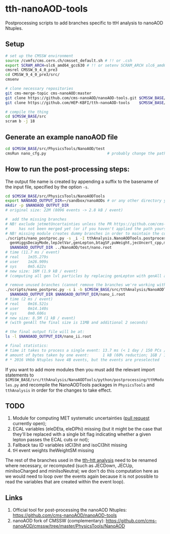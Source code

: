 # tth-nanoAOD-tools
Postprocessing scripts to add branches specific to ttH analysis to nanoAOD Ntuples.

## Setup

```bash
# set up the CMSSW environment
source /cvmfs/cms.cern.ch/cmsset_default.sh # !! or .csh
export SCRAM_ARCH=slc6_amd64_gcc630 # !! or setenv SCRAM_ARCH slc6_amd64_gcc630
cmsrel CMSSW_9_4_0_pre3
cd CMSSW_9_4_0_pre3/src/
cmsenv

# clone necessary repositories
git cms-merge-topic cms-nanoAOD:master
git clone https://github.com/cms-nanoAOD/nanoAOD-tools.git $CMSSW_BASE/src/PhysicsTools/NanoAODTools
git clone https://github.com/HEP-KBFI/tth-nanoAOD-tools    $CMSSW_BASE/src/tthAnalysis/NanoAODTools

# compile the thing
cd $CMSSW_BASE/src
scram b -j 18
```

## Generate an example nanoAOD file

```bash
cd $CMSSW_BASE/src/PhysicsTools/NanoAOD/test
cmsRun nano_cfg.py                           # probably change the paths to the input files
```

## How to run the post-processing steps:

The output file name is created by appending a suffix to the basename of the input file, specified by the option `-s`.

```bash
cd $CMSSW_BASE/src/PhysicsTools/NanoAODTools
export NANOAOD_OUTPUT_DIR=~/sandbox/nanoAODs # or any other directory you prefer
mkdir -p $NANOAOD_OUTPUT_DIR
# original size: 22M (8096 events -> 2.8 kB / event)

#  add the missing branches
# NB! exclude jetmetUncertainties unless the PR https://github.com/cms-nanoAOD/nanoAOD-tools/pull/24
#     has not been merged yet (or if you haven't applied the path yourself)
# NB! missing module creates dummy branches in order to maintain the compatibility w/ the 2016 analysis
./scripts/nano_postproc.py -s _i -I tthAnalysis.NanoAODTools.postprocessing.tthModules \
  genHiggsDecayMode,lepJetVar,genLepton,btagSF,puWeight,jecUncert_cpp,missing,jetmetUncertainties \
  $NANOAOD_OUTPUT_DIR ../NanoAOD/test/nano.root
# time (11.7 ms / event)
# real    1m35.279s
# user    1m26.909s
# sys     0m5.622s
# new size: 16M (1.9 kB / event)
# (computing all gen lvl particles by replacing genLepton with genAll adds another 15 seconds and 2 MB)

# remove unused branches (cannot remove the branches we're working with, hence the 2nd command)
./scripts/nano_postproc.py -s i -b $CMSSW_BASE/src/tthAnalysis/NanoAODTools/data/keep_or_drop.txt \
  $NANOAOD_OUTPUT_DIR $NANOAOD_OUTPUT_DIR/nano_i.root
# time (2 ms / event)
# real    0m16.521s
# user    0m14.140s
# sys     0m0.606s
# new size: 8.5M (1 kB / event)
# (with genAll the final size is 11MB and additional 2 seconds)

# the final output file will be at:
ls -l $NANOAOD_OUTPUT_DIR/nano_ii.root

# final statistics:
# time it takes to process a single event: 13.7 ms (< 1 day / 150 PCs / 1B events*) or w/ genAll 15.7 ms
# amount of bytes taken by one event:      1 kB (60% reduction; 1GB / 1B events*) or w/ genAll 1.4 kB
# * 2016 VHbb Ntuples have 4B events, but the events are preselected
```

If you want to add more modules then you must add the relevant import statements to `$CMSSW_BASE/src/tthAnalysis/NanoAODTools/python/postprocessing/tthModules.py` and recompile the NanoAODTools packages in `PhysicsTools` and `tthAnalysis` in order for the changes to take effect.

## TODO

1. Module for computing MET systematic uncertainties ([pull request](https://github.com/cms-nanoAOD/nanoAOD-tools/pull/24) currently open);
1. ECAL variables (eleDEta, eleDPhi) missing (but it might be the case that they'll be replaced with a single bit flag indicating whether a given lepton passes the ECAL cuts or not);
1. Fallback tau ID variables idCI3hit and isoCI3hit missing
1. tH event weights lheWeightSM missing

The rest of the branches used in the [tth-htt analysis](https://github.com/HEP-KBFI/tth-htt/tree/nanoAOD) need to be renamed where necessary, or recomputed (such as JECDown, JECUp, miniIsoCharged and miniIsoNeutral; we don't do this computation here as we would need to loop over the events again because it is not possible to read the variables that are created within the event loop).

## Links

1. Official tool for post-processing the nanoAOD Ntuples: https://github.com/cms-nanoAOD/nanoAOD-tools
1. nanoAOD fork of CMSSW (complementary): https://github.com/cms-nanoAOD/cmssw/tree/master/PhysicsTools/NanoAOD
